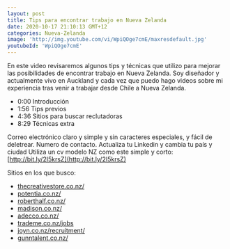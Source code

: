```yaml
---
layout: post
title: Tips para encontrar trabajo en Nueva Zelanda
date: 2020-10-17 21:10:13 GMT+12
categories: Nueva-Zelanda
image: 'http://img.youtube.com/vi/WpiQOge7cmE/maxresdefault.jpg'
youtubeId: 'WpiQOge7cmE'
---
```


En este video revisaremos algunos tips y técnicas que utilizo para mejorar las posibilidades de encontrar trabajo en Nueva Zelanda.
Soy diseñador y actualmente vivo en Auckland y cada vez que puedo hago videos sobre mi  experiencia tras venir a trabajar desde Chile a Nueva Zelanda.

* 0:00​ Introducción
* 1:56​ Tips previos
* 4:36​ Sitios para buscar reclutadoras
* 8:29​ Técnicas extra

Correo electrónico claro y simple y sin caracteres especiales, y fácil de deletrear.
Numero de contacto.
Actualiza tu Linkedin y cambia tu país y ciudad
Utiliza un cv modelo NZ como este simple y corto: [http://bit.ly/2I5krsZ​](http://bit.ly/2I5krsZ​)

Sitios en los que busco:

* [thecreativestore.co.nz/​](https://thecreativestore.co.nz/​)
* [potentia.co.nz/​](http://potentia.co.nz/​)
* [roberthalf.co.nz/​](https://www.roberthalf.co.nz/​)
* [madison.co.nz/​](https://www.madison.co.nz/​)
* [adecco.co.nz/​](https://www.adecco.co.nz/​)
* [trademe.co.nz/jobs​](https://www.trademe.co.nz/jobs​)
* [joyn.co.nz/recruitment/​](https://joyn.co.nz/recruitment/​)
* [gunntalent.co.nz/](http://www.gunntalent.co.nz/)
